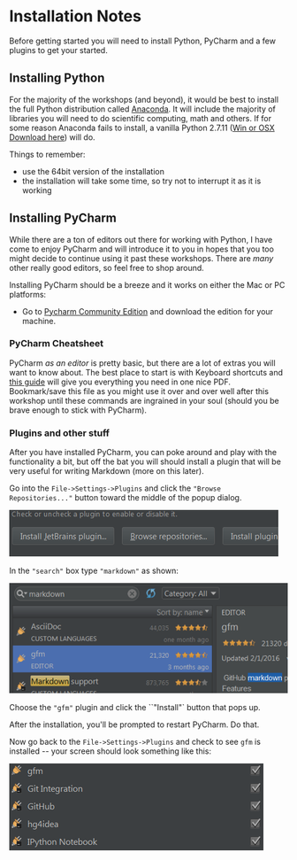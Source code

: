 # Installation Notes

Before getting started you will need to install Python, PyCharm and a few plugins to get your started.

## Installing Python

For the majority of the workshops (and beyond), it would be best to install the full Python distribution called [Anaconda](https://www.continuum.io/downloads).  It will include the majority of libraries you will need to do scientific computing, math and others.  If for some reason Anaconda fails to install, a vanilla Python 2.7.11 ([Win or OSX Download here](https://www.python.org/downloads/release/python-2711/)) will do.

Things to remember:
* use the 64bit version of the installation
* the installation will take some time, so try not to interrupt it as it is working


## Installing PyCharm
While there are a ton of editors out there for working with Python, I have come to enjoy PyCharm and will introduce it to you in hopes that you too might decide to continue using it past these workshops.  There are _many_ other really good editors, so feel free to shop around.

Installing PyCharm should be a breeze and it works on either the Mac or PC platforms:

* Go to [Pycharm Community Edition](https://www.jetbrains.com/pycharm/download) and download the edition for your machine.

### PyCharm Cheatsheet
PyCharm _as an editor_ is pretty basic, but there are a lot of extras you will want to know about.  The best place to start is with Keyboard shortcuts and [this guide](https://resources.jetbrains.com/assets/products/pycharm/PyCharm_ReferenceCard.pdf) will give you everything you need in one nice PDF.  Bookmark/save this file as  you might use it over and over well after this workshop until these commands are ingrained in your soul (should you be brave enough to stick with PyCharm).

### Plugins and other stuff
After you have installed PyCharm, you can poke around and play with the functionality a bit, but off the bat you will should install a plugin that will be very useful for writing Markdown (more on this later).

Go into the `File->Settings->Plugins` and click the ``"Browse Repositories..."`` button toward the middle of the popup dialog.

![Browse Repo](./assets/img/browse_repo_btn.PNG)

In the ``"search"`` box type ``"markdown"`` as shown:

![Browse Repo](./assets/img/gfm_markdown_search.PNG)

Choose the ``"gfm"`` plugin and click the ``"Install"` button that pops up.

After the installation, you'll be prompted to restart PyCharm.  Do that.

Now go back to the `File->Settings->Plugins` and check to see `gfm` is installed -- your screen should look something like this:

![Plugin Check](./assets/img/basic_plugin_check.PNG)



